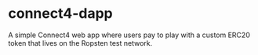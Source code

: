 # connect4-dapp
A simple Connect4 web app where users pay to play with a custom ERC20 token that lives on the Ropsten test network.  
